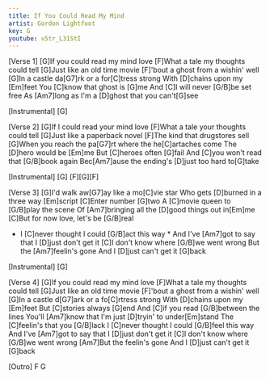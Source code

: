 ```yaml
---
title: If You Could Read My Mind
artist: Gordon Lightfoot
key: G
youtube: v5tr_L31StI
---
```


[Verse 1]
[G]If you could read my mind love
[F]What a tale my thoughts could tell
[G]Just like an old time movie
[F]'bout a ghost from a wishin' well
[G]In a castle da[G7]rk or a for[C]tress strong
With [D]chains upon my [Em]feet
You [C]know that ghost is [G]me
And [C]I will never [G/B]be set free
As [Am7]long as I'm a [D]ghost that you can't[G]see

[Instrumental]
[G]

[Verse 2]
[G]If I could read your mind love
[F]What a tale your thoughts could tell
[G]Just like a paperback novel
[F]The kind that drugstores sell
[G]When you reach the pa[G7]rt where the he[C]artaches come
The [D]hero would be [Em]me
But [C]heroes often [G]fail
And [C]you won't read that [G/B]book again
Bec[Am7]ause the ending's [D]just too hard to[G]take

[Instrumental]
[G] [F][G][F]

[Verse 3]
[G]I'd walk aw[G7]ay like a mo[C]vie star
Who gets [D]burned in a three way [Em]script
[C]Enter number [G]two
A [C]movie queen to [G/B]play the scene
Of [Am7]bringing all the [D]good things out in[Em]me
[C]But for now love, let's be [G/B]real
* I [C]never thought I could [G/B]act this way *
And I've [Am7]got to say that I [D]just don't get it
[C]I don't know where [G/B]we went wrong
But the [Am7]feelin's gone
And I [D]just can't get it [G]back

[Instrumental]
[G]

[Verse 4]
[G]If you could read my mind love
[F]What a tale my thoughts could tell
[G]Just like an old time movie
[F]'bout a ghost from a wishin' well
[G]In a castle d[G7]ark or a fo[C]rtress strong
With [D]chains upon my [Em]feet
But [C]stories always [G]end
And [C]if you read [G/B]between the lines
You'll [Am7]know that I'm just [D]tryin' to under[Em]stand
The [C]feelin's that you [G/B]lack
I [C]never thought I could [G/B]feel this way
And I've [Am7]got to say that I [D]just don't get it
[C]I don't know where [G/B]we went wrong
[Am7]But the feelin's gone
And I [D]just can't get it [G]back

[Outro]
F  G
